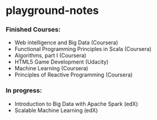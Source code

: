# playground-notes

### Finished Courses:

- Web intelligence and Big Data (Coursera)
- Functional Programming Principles in Scala (Coursera)
- Algorithms, part I (Coursera)
- HTML5 Game Development (Udacity)
- Machine Learning (Coursera)
- Principles of Reactive Programming (Coursera)

### In progress:

- Introduction to Big Data with Apache Spark (edX)
- Scalable Machine Learning (edX)
